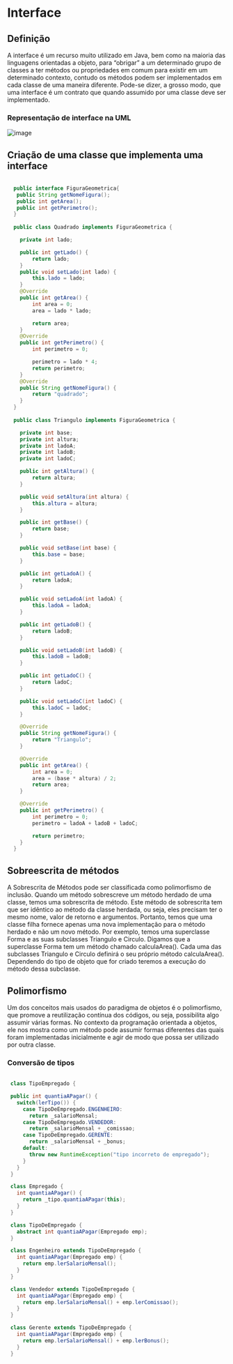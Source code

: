 # Interface

## Definição

A interface é um recurso muito utilizado em Java, bem como na maioria das linguagens orientadas a objeto, para “obrigar” a um determinado grupo de classes a ter métodos ou propriedades em comum para existir em um determinado contexto, contudo os métodos podem ser implementados em cada classe de uma maneira diferente. Pode-se dizer, a grosso modo, que uma interface é um contrato que quando assumido por uma classe deve ser implementado.

### Representação de interface na UML
  ![image](https://user-images.githubusercontent.com/104472203/190886212-7ca1854e-2a7a-47bc-bdf1-0f45e6dd25e6.png)
## Criação de uma classe que implementa uma interface

```java
  
  public interface FiguraGeometrica{
   public String getNomeFigura();
   public int getArea();
   public int getPerimetro();
  }
  
  public class Quadrado implements FiguraGeometrica {

    private int lado;

    public int getLado() {
        return lado;
    }
    public void setLado(int lado) {
        this.lado = lado;
    }
    @Override
    public int getArea() {
        int area = 0;
        area = lado * lado;

        return area;
    }
    @Override
    public int getPerimetro() {
        int perimetro = 0;

        perimetro = lado * 4;
        return perimetro;
    }
    @Override
    public String getNomeFigura() {
        return "quadrado";
    }
  }
  
  public class Triangulo implements FiguraGeometrica {

    private int base;
    private int altura;
    private int ladoA;
    private int ladoB;
    private int ladoC;

    public int getAltura() {
        return altura;
    }

    public void setAltura(int altura) {
        this.altura = altura;
    }

    public int getBase() {
        return base;
    }

    public void setBase(int base) {
        this.base = base;
    }

    public int getLadoA() {
        return ladoA;
    }

    public void setLadoA(int ladoA) {
        this.ladoA = ladoA;
    }

    public int getLadoB() {
        return ladoB;
    }

    public void setLadoB(int ladoB) {
        this.ladoB = ladoB;
    }

    public int getLadoC() {
        return ladoC;
    }

    public void setLadoC(int ladoC) {
        this.ladoC = ladoC;
    }

    @Override
    public String getNomeFigura() {
        return "Triangulo";
    }

    @Override
    public int getArea() {
        int area = 0;
        area = (base * altura) / 2;
        return area;
    }

    @Override
    public int getPerimetro() {
        int perimetro = 0;
        perimetro = ladoA + ladoB + ladoC;

        return perimetro;
    }
  }
  ```

## Sobreescrita de métodos

A Sobrescrita de Métodos pode ser classificada como polimorfismo de inclusão. Quando um método sobrescreve um método herdado de uma classe, temos uma sobrescrita de método. Este método de sobrescrita tem que ser idêntico ao método da classe herdada, ou seja, eles precisam ter o mesmo nome, valor de retorno e argumentos. Portanto, temos que uma classe filha fornece apenas uma nova implementação para o método herdado e não um novo método. Por exemplo, temos uma superclasse Forma e as suas subclasses Triangulo e Circulo. Digamos que a superclasse Forma tem um método chamado calculaArea(). Cada uma das subclasses Triangulo e Circulo definirá o seu próprio método calculaArea(). Dependendo do tipo de objeto que for criado teremos a execução do método dessa subclasse.

## Polimorfismo

Um dos conceitos mais usados do paradigma de objetos é o polimorfismo, que promove a reutilização contínua dos códigos, ou seja, possibilita algo assumir várias formas. No contexto da programação orientada a objetos, ele nos mostra como um método pode assumir formas diferentes das quais foram implementadas inicialmente e agir de modo que possa ser utilizado por outra classe.

### Conversão de tipos

 ```java
  
  class TipoEmpregado {

  public int quantiaAPagar() {
    switch(lerTipo()) {
      case TipoDeEmpregado.ENGENHEIRO:
        return _salarioMensal;
      case TipoDeEmpregado.VENDEDOR:
        return _salarioMensal + _comissao;
      case TipoDeEmpregado.GERENTE:
        return _salarioMensal + _bonus;
      default:
        throw new RuntimeException("tipo incorreto de empregado");
      }
    }
  }

  class Empregado {
    int quantiaAPagar() {
      return _tipo.quantiaAPagar(this);
    }
  }

  class TipoDeEmpregado {
    abstract int quantiaAPagar(Empregado emp);
  }

  class Engenheiro extends TipoDeEmpregado {
    int quantiaAPagar(Empregado emp) {
      return emp.lerSalarioMensal();
    }
  }

  class Vendedor extends TipoDeEmpregado {
    int quantiaAPagar(Empregado emp) {
      return emp.lerSalarioMensal() + emp.lerComissao();
    }
  }

  class Gerente extends TipoDeEmpregado {
    int quantiaAPagar(Empregado emp) {
      return emp.lerSalarioMensal() + emp.lerBonus();
    }
  }
  
  ```
